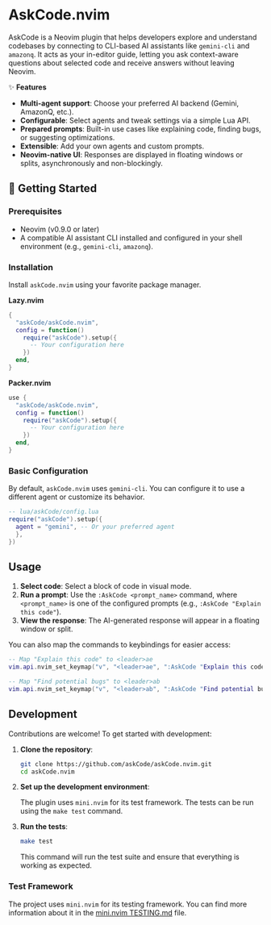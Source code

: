 # AskCode.nvim

AskCode is a Neovim plugin that helps developers explore and understand codebases by connecting to CLI-based AI assistants like `gemini-cli` and `amazonq`. It acts as your in-editor guide, letting you ask context-aware questions about selected code and receive answers without leaving Neovim.

✨ **Features**

- **Multi-agent support**: Choose your preferred AI backend (Gemini, AmazonQ, etc.).
- **Configurable**: Select agents and tweak settings via a simple Lua API.
- **Prepared prompts**: Built-in use cases like explaining code, finding bugs, or suggesting optimizations.
- **Extensible**: Add your own agents and custom prompts.
- **Neovim-native UI**: Responses are displayed in floating windows or splits, asynchronously and non-blockingly.

## 🚀 Getting Started

### Prerequisites

- Neovim (v0.9.0 or later)
- A compatible AI assistant CLI installed and configured in your shell environment (e.g., `gemini-cli`, `amazonq`).

### Installation

Install `askCode.nvim` using your favorite package manager.

**Lazy.nvim**

```lua
{
  "askCode/askCode.nvim",
  config = function()
    require("askCode").setup({
      -- Your configuration here
    })
  end,
}
```

**Packer.nvim**

```lua
use {
  "askCode/askCode.nvim",
  config = function()
    require("askCode").setup({
      -- Your configuration here
    })
  end,
}
```

### Basic Configuration

By default, `askCode.nvim` uses `gemini-cli`. You can configure it to use a different agent or customize its behavior.

```lua
-- lua/askCode/config.lua
require("askCode").setup({
  agent = "gemini", -- Or your preferred agent
  },
})
```

## Usage

1.  **Select code**: Select a block of code in visual mode.
2.  **Run a prompt**: Use the `:AskCode <prompt_name>` command, where `<prompt_name>` is one of the configured prompts (e.g., `:AskCode "Explain this code"`).
3.  **View the response**: The AI-generated response will appear in a floating window or split.

You can also map the commands to keybindings for easier access:

```lua
-- Map "Explain this code" to <leader>ae
vim.api.nvim_set_keymap("v", "<leader>ae", ":AskCode "Explain this code"<CR>", { noremap = true, silent = true })

-- Map "Find potential bugs" to <leader>ab
vim.api.nvim_set_keymap("v", "<leader>ab", ":AskCode "Find potential bugs"<CR>", { noremap = true, silent = true })
```

## Development

Contributions are welcome! To get started with development:

1.  **Clone the repository**:

    ```sh
    git clone https://github.com/askCode/askCode.nvim.git
    cd askCode.nvim
    ```

2.  **Set up the development environment**:

    The plugin uses `mini.nvim` for its test framework. The tests can be run using the `make test` command.

3.  **Run the tests**:

    ```sh
    make test
    ```

    This command will run the test suite and ensure that everything is working as expected.

### Test Framework

The project uses `mini.nvim` for its testing framework. You can find more information about it in the [mini.nvim TESTING.md](https://github.com/nvim-mini/mini.nvim/blob/main/TESTING.md) file.
